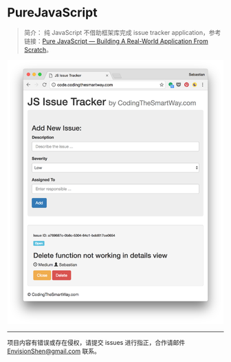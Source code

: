 # PureJavaScript

> 简介： 纯 JavaScript 不借助框架库完成 issue tracker application，参考链接：[Pure JavaScript — Building A Real-World Application From Scratch](https://medium.com/codingthesmartway-com-blog/pure-javascript-building-a-real-world-application-from-scratch-5213591cfcd6)。

<img src="result.png"/>

------

项目内容有错误或存在侵权，请提交 issues 进行指正，合作请邮件 <a href="mailto:EnvisionShen@gmail.com">EnvisionShen@gmail.com </a>联系。